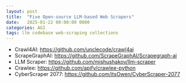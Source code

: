 ```yaml
---
layout: post
title:  "Five Open-source LLM-based Web Scrapers"
date:   2025-01-22 00:00:00 0000
categories: AGI
tags: llm codebase web-scraping collections
---
```


- Crawl4AI: https://github.com/unclecode/crawl4ai
- ScrapeGraphAI: https://github.com/ScrapeGraphAI/Scrapegraph-ai
- LLM Scraper: https://github.com/mishushakov/llm-scraper
- Crawlee: https://github.com/apify/crawlee-python
- CyberScraper 2077: https://github.com/itsOwen/CyberScraper-2077
